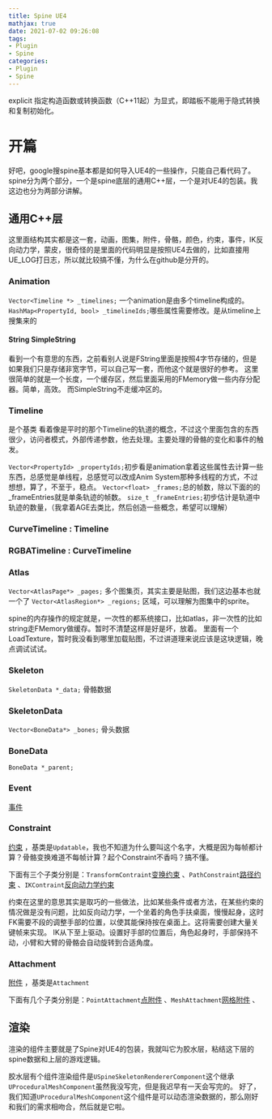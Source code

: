 ```yaml
---
title: Spine UE4
mathjax: true
date: 2021-07-02 09:26:08
tags:
- Plugin
- Spine
categories: 
- Plugin
- Spine
---
```

explicit 指定构造函数或转换函数（C++11起）为显式，即踏板不能用于隐式转换和复制初始化。

# 开篇

好吧，google搜spine基本都是如何导入UE4的一些操作，只能自己看代码了。
spine分为两个部分，一个是spine底层的通用C++层，一个是对UE4的包装。我这边也分为两部分讲解。
## 通用C++层

这里面结构其实都是这一套，动画，图集，附件，骨骼，颜色，约束，事件，IK反向动力学，蒙皮，很奇怪的是里面的代码明显是按照UE4去做的，比如直接用UE_LOG打日志，所以就比较搞不懂，为什么在github是分开的。

### Animation

`Vector<Timeline *> _timelines;` 一个animation是由多个timeline构成的。
`HashMap<PropertyId, bool> _timelineIds;`哪些属性需要修改。是从timeline上搜集来的

#### String SimpleString
看到一个有意思的东西，之前看别人说是FString里面是按照4字节存储的，但是如果我们只是存储非宽字节，可以自己写一套，而他这个就是很好的参考。
这里很简单的就是一个长度，一个缓存区，然后里面采用的FMemory做一些内存分配器。简单，高效。
而SimpleString不走缓冲区的。

### Timeline

是个基类
看着像是平时的那个Timeline的轨道的概念，不过这个里面包含的东西很少，访问者模式，外部传递参数，他去处理。主要处理的骨骼的变化和事件的触发。

`Vector<PropertyId> _propertyIds;`初步看是animation拿着这些属性去计算一些东西，总感觉是单线程，总感觉可以改成Anim System那种多线程的方式，不过想想，算了，不至于，稳点。
`Vector<float> _frames;`总的帧数，除以下面的的_frameEntries就是单条轨迹的帧数。
`size_t _frameEntries;`初步估计是轨道中轨迹的数量，（我拿着AGE去类比，然后创造一些概念，希望可以理解）

### CurveTimeline : Timeline

### RGBATimeline : CurveTimeline

### Atlas

`Vector<AtlasPage*> _pages;` 多个图集页，其实主要是贴图，我们这边基本也就一个了
`Vector<AtlasRegion*> _regions;` 区域，可以理解为图集中的sprite。

spine的内存操作的规定就是，一次性的都系统接口，比如atlas，非一次性的比如string走FMemory做缓存。暂时不清楚这样是好是坏，放着。
里面有一个LoadTexture，暂时我没看到哪里加载贴图，不过讲道理来说应该是这块逻辑，晚点调试试试。

### Skeleton

`SkeletonData *_data;` 骨骼数据

### SkeletonData

`Vector<BoneData*> _bones;` 骨头数据

### BoneData

`BoneData *_parent;` 

### Event

[事件](http://zh.esotericsoftware.com/spine-events)

### Constraint

[约束](http://zh.esotericsoftware.com/spine-constraints) ，基类是`Updatable`，我也不知道为什么要叫这个名字，大概是因为每帧都计算？骨骼变换难道不每帧计算？起个Constraint不香吗？搞不懂。

下面有三个子类分别是：`TransformContraint`[变换约束](http://zh.esotericsoftware.com/spine-transform-constraints) 、`PathConstraint`[路径约束](http://zh.esotericsoftware.com/spine-path-constraints) 、`IKContraint`[反向动力学约束](http://zh.esotericsoftware.com/spine-ik-constraints)

约束在这里的意思其实是取巧的一些做法，比如某些条件或者方法，在某些约束的情况做是没有问题，比如反向动力学，一个坐着的角色手扶桌面，慢慢起身，这时FK需要不段的调整手部的位置，以使其能保持按在桌面上。这将需要创建大量关键帧来实现。
IK从下至上驱动。设置好手部的位置后，角色起身时，手部保持不动，小臂和大臂的骨骼会自动旋转到合适角度。

### Attachment

[附件](http://zh.esotericsoftware.com/spine-attachments) ，基类是`Attachment`

下面有几个子类分别是：`PointAttachment`[点附件](http://zh.esotericsoftware.com/spine-points) 、`MeshAttachment`[网格附件](http://zh.esotericsoftware.com/spine-meshes) 、

## 渲染

渲染的组件主要就是了Spine对UE4的包装，我就叫它为胶水层，粘结这下层的spine数据和上层的游戏逻辑。

胶水层有个组件渲染组件是`USpineSkeletonRendererComponent`这个继承`UProceduralMeshComponent`虽然我没写完，但是我迟早有一天会写完的。
好了，我们知道`UProceduralMeshComponent`这个组件是可以动态渲染数据的，那么刚好和我们的需求相吻合，然后就是它啦。
